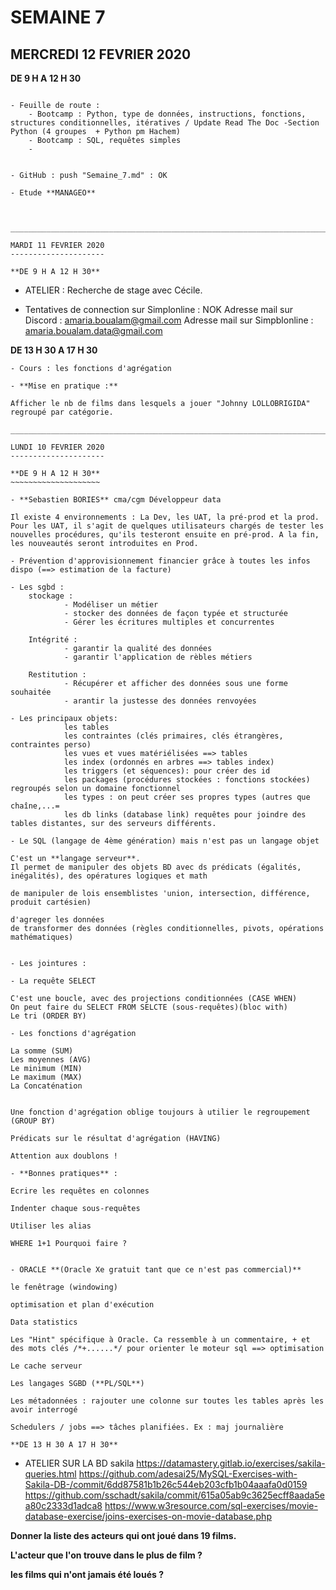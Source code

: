 SEMAINE 7
=========

MERCREDI 12 FEVRIER 2020
------------------------

**DE 9 H A 12 H 30**
~~~~~~~~~~~~~~~~~~~~

- Feuille de route :
	- Bootcamp : Python, type de données, instructions, fonctions, structures conditionnelles, itératives / Update Read The Doc -Section Python (4 groupes  + Python pm Hachem)
 	- Bootcamp : SQL, requêtes simples
	-


- GitHub : push "Semaine_7.md" : OK

- Etude **MANAGEO**



___________________________________________________________________________________________________________________________________________________________

MARDI 11 FEVRIER 2020
---------------------

**DE 9 H A 12 H 30**
~~~~~~~~~~~~~~~~~~~~

- ATELIER : Recherche de stage avec Cécile.

- Tentatives de connection sur Simplonline : NOK
  Adresse mail sur Discord : amaria.boualam@gmail.com
  Adresse mail sur Simpblonline : amaria.boualam.data@gmail.com


**DE 13 H 30 A 17 H 30**
~~~~~~~~~~~~~~~~~~~~~~~~
- Cours : les fonctions d'agrégation

- **Mise en pratique :**

Afficher le nb de films dans lesquels a jouer "Johnny LOLLOBRIGIDA" regroupé par catégorie.

_________________________________________________________________________________________________________________________________________________________

LUNDI 10 FEVRIER 2020
---------------------

**DE 9 H A 12 H 30**
~~~~~~~~~~~~~~~~~~~~

- **Sebastien BORIES** cma/cgm Développeur data

Il existe 4 environnements : La Dev, les UAT, la pré-prod et la prod. Pour les UAT, il s'agit de quelques utilisateurs chargés de tester les nouvelles procédures, qu'ils testeront ensuite en pré-prod. A la fin, les nouveautés seront introduites en Prod.

- Prévention d'approvisionnement financier grâce à toutes les infos dispo (==> estimation de la facture)

- Les sgbd : 
	stockage :	
			- Modéliser un métier
			- stocker des données de façon typée et structurée
			- Gérer les écritures multiples et concurrentes

	Intégrité :	
			- garantir la qualité des données
			- garantir l'application de rèbles métiers

	Restitution : 
			- Récupérer et afficher des données sous une forme souhaitée
			- arantir la justesse des données renvoyées

- Les principaux objets: 
			les tables
			les contraintes (clés primaires, clés étrangères, contraintes perso)
			les vues et vues matériélisées ==> tables
			les index (ordonnés en arbres ==> tables index)
			les triggers (et séquences): pour créer des id 
			les packages (procédures stockées : fonctions stockées) regroupés selon un domaine fonctionnel
			les types : on peut créer ses propres types (autres que chaîne,...=
			les db links (database link) requêtes pour joindre des tables distantes, sur des serveurs différents.

- Le SQL (langage de 4ème génération) mais n'est pas un langage objet

C'est un **langage serveur**.
Il permet de manipuler des objets BD avec ds prédicats (égalités, inégalités), des opératures logiques et math

de manipuler de lois ensemblistes 'union, intersection, différence, produit cartésien)

d'agreger les données
de transformer des données (règles conditionnelles, pivots, opérations mathématiques)


- Les jointures : 

- La requête SELECT

C'est une boucle, avec des projections conditionnées (CASE WHEN)
On peut faire du SELECT FROM SELCTE (sous-requêtes)(bloc with)
Le tri (ORDER BY)

- Les fonctions d'agrégation

La somme (SUM)
Les moyennes (AVG)
Le minimum (MIN)
Le maximum (MAX)
La Concaténation


Une fonction d'agrégation oblige toujours à utilier le regroupement (GROUP BY)

Prédicats sur le résultat d'agrégation (HAVING)

Attention aux doublons !

- **Bonnes pratiques** :

Ecrire les requêtes en colonnes

Indenter chaque sous-requêtes

Utiliser les alias

WHERE 1+1 Pourquoi faire ?


- ORACLE **(Oracle Xe gratuit tant que ce n'est pas commercial)**

le fenêtrage (windowing)

optimisation et plan d'exécution

Data statistics

Les "Hint" spécifique à Oracle. Ca ressemble à un commentaire, + et des mots clés /*+......*/ pour orienter le moteur sql ==> optimisation

Le cache serveur

Les langages SGBD (**PL/SQL**)

Les métadonnées : rajouter une colonne sur toutes les tables après les avoir interrogé

Schedulers / jobs ==> tâches planifiées. Ex : maj journalière

**DE 13 H 30 A 17 H 30**
~~~~~~~~~~~~~~~~~~~~~~~~

- ATELIER SUR LA BD sakila
https://datamastery.gitlab.io/exercises/sakila-queries.html
https://github.com/adesai25/MySQL-Exercises-with-Sakila-DB-/commit/6dd87581b1b26c544eb203cfb1b04aaafa0d0159
https://github.com/sschadt/sakila/commit/615a05ab9c3625ecff8aada5ea80c2333d1adca8
https://www.w3resource.com/sql-exercises/movie-database-exercise/joins-exercises-on-movie-database.php



**Donner la liste des acteurs qui ont joué dans 19 films.**


**L'acteur que l'on trouve dans le plus de film ?**


**les films qui n'ont jamais été loués ?**


